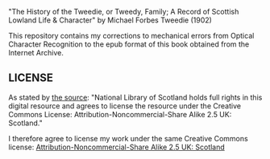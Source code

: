 "The History of the Tweedie, or Tweedy, Family; A Record of Scottish Lowland
Life &amp; Character" by Michael Forbes Tweedie (1902)

This repository contains my corrections to mechanical errors from Optical
Character Recognition to the epub format of this book obtained from the
Internet Archive.

LICENSE
-------

As stated by [the source](http://archive.org/details/historyoftweedi00twee):
"National Library of Scotland holds full rights in this digital resource and
agrees to license the resource under the Creative Commons License:
Attribution-Noncommercial-Share Alike 2.5 UK: Scotland."

I therefore agree to license my work under the same Creative Commons license:
[Attribution-Noncommercial-Share Alike 2.5 UK:
Scotland](http://creativecommons.org/licenses/by-nc-sa/2.5/scotland/)
